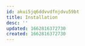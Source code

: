 ```yaml
---
id: akui5jq6ddvvdfnjdvu59bt
title: Installation
desc: ''
updated: 1662816372730
created: 1662816372730
---
```

